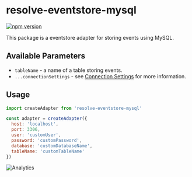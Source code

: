 # **resolve-eventstore-mysql**
[![npm version](https://badge.fury.io/js/resolve-eventstore-mysql.svg)](https://badge.fury.io/js/resolve-eventstore-mysql)

This package is a eventstore adapter for storing events using MySQL.

## Available Parameters

* `tableName` - a name of a table storing events.
* `...connectionSettings` - see [Connection Settings](https://www.npmjs.com/package/mysql2#first-query) for more information.

## Usage

```js
import createAdapter from 'resolve-eventstore-mysql'

const adapter = createAdapter({
  host: 'localhost',
  port: 3306,
  user: 'customUser',
  password: 'customPassword',
  database: 'customDatabaseName',
  tableName: 'customTableName'
})
```

![Analytics](https://ga-beacon.appspot.com/UA-118635726-1/packages-resolve-eventstore-mysql-readme?pixel)
